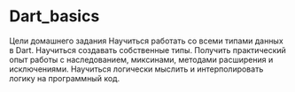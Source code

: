 # Dart_basics

Цели домашнего задания
Научиться работать со всеми типами данных в Dart.
Научиться создавать собственные типы.
Получить практический опыт работы с наследованием, миксинами, методами расширения и исключениями.
Научиться логически мыслить и интерполировать логику на программный код.